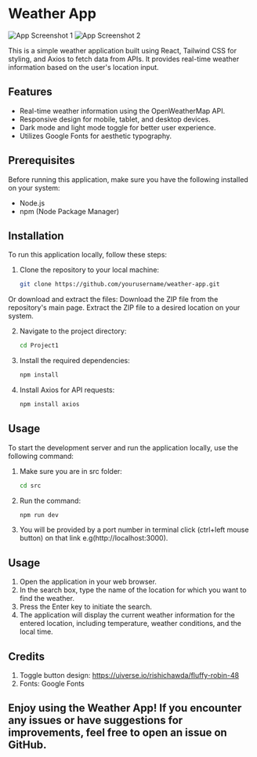 # Weather App
![App Screenshot 1](./src/assets/ss1.png)
![App Screenshot 2](./src/assets/ss2.png)

This is a simple weather application built using React, Tailwind CSS for styling, and Axios to fetch data from APIs. It provides real-time weather information based on the user's location input.

## Features

- Real-time weather information using the OpenWeatherMap API.
- Responsive design for mobile, tablet, and desktop devices.
- Dark mode and light mode toggle for better user experience.
- Utilizes Google Fonts for aesthetic typography.

## Prerequisites

Before running this application, make sure you have the following installed on your system:

- Node.js
- npm (Node Package Manager)

## Installation

To run this application locally, follow these steps:

1. Clone the repository to your local machine:
   ```bash
   git clone https://github.com/yourusername/weather-app.git
Or download and extract the files:
Download the ZIP file from the repository's main page.
Extract the ZIP file to a desired location on your system.

2. Navigate to the project directory:
   ```bash
   cd Project1
3. Install the required dependencies:
   ```bash
   npm install
4. Install Axios for API requests:
   ```bash
   npm install axios

## Usage

To start the development server and run the application locally, use the following command:

1. Make sure you are in src folder:
   ```bash
   cd src
2. Run the command:
   ```bash
   npm run dev
3. You will be provided by a port number in terminal click (ctrl+left mouse button) on that link e.g(http://localhost:3000).

## Usage

1. Open the application in your web browser.
2. In the search box, type the name of the location for which you want to find the weather.
3. Press the Enter key to initiate the search.
4. The application will display the current weather information for the entered location, including temperature, weather conditions, and the local time.


## Credits
1. Toggle button design: https://uiverse.io/rishichawda/fluffy-robin-48
2. Fonts: Google Fonts

## Enjoy using the Weather App! If you encounter any issues or have suggestions for improvements, feel free to open an issue on GitHub.


